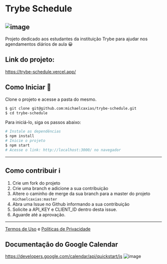 # Trybe Schedule
![image](https://i.imgur.com/KyOXOBl.png)
---
Projeto dedicado aos estudantes da instituição Trybe para ajudar nos agendamentos diários de aula 😀

## Link do projeto:
https://trybe-schedule.vercel.app/

## Como Iniciar 🌟

Clone o projeto e acesse a pasta do mesmo.

```bash
$ git clone git@github.com:michaelcaxias/trybe-schedule.git
$ cd trybe-schedule
```

Para iniciá-lo, siga os passos abaixo:
```bash
# Instale as dependências
$ npm install 
# Inicie o projeto
$ npm start
# Acesse o link: http://localhost:3000/ no navegador
```
---
## Como contribuir ℹ️
  1. Crie um fork do projeto
  2. Crie uma branch e adicione a sua contribuição
  3. Altere o caminho de merge da sua branch para a master do projeto `michaelcaxias:master`
  4. Abra uma Issue no Github informando a sua contribuição 
  5. Solicite a API_KEY e CLIENT_ID dentro desta issue.
  6. Aguarde até a aprovação.

---

[Termos de Uso](https://trybe-schedule.vercel.app/terms-and-conditions) e [Políticas de Privacidade](https://trybe-schedule.vercel.app/privacy-policy)


## Documentação do Google Calendar
https://developers.google.com/calendar/api/quickstart/js
![image](https://user-images.githubusercontent.com/79621661/143962267-cd4fda15-2637-4425-ab4f-93862d66443b.png)
